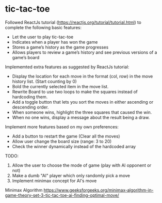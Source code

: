 # tic-tac-toe

Followed ReactJs tutorial (https://reactjs.org/tutorial/tutorial.html) to complete the following basic features: 
- Let the user to play tic-tac-toe
- Indicates when a player has won the game
- Stores a game’s history as the game progresses
- Allows players to review a game’s history and see previous versions of a game’s board

Implememted extra features as suggested by ReactJs tutorial: 
- Display the location for each move in the format (col, row) in the move history list. (Start counting by 0)
- Bold the currently selected item in the move list.
- Rewrite Board to use two loops to make the squares instead of hardcoding them.
- Add a toggle button that lets you sort the moves in either ascending or descending order.
- When someone wins, highlight the three squares that caused the win.
- When no one wins, display a message about the result being a draw.

Implement more features based on my own preferences:
- Add a button to restart the game (Clear all the moves)
- Allow user change the board size (range: 3 to 20)
- Check the winner dynamically instead of the hardcoded array

TODO: 
1. Allow the user to choose the mode of game (play with AI opponent or not) 
2. Make a dumb "AI" player which only randomly pick a move
3. Implement minimax concept for AI's move

Minimax Algorithm 
https://www.geeksforgeeks.org/minimax-algorithm-in-game-theory-set-3-tic-tac-toe-ai-finding-optimal-move/
